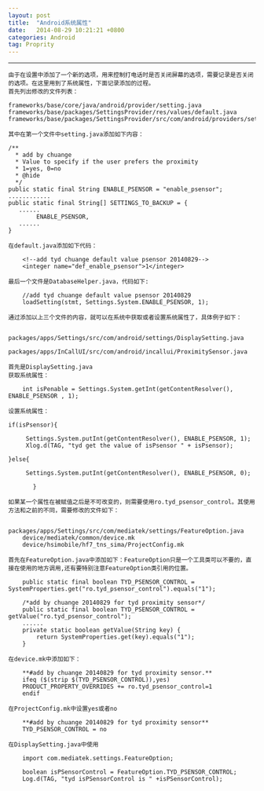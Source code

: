 ```yaml
---
layout: post
title:  "Android系统属性"
date:   2014-08-29 10:21:21 +0800
categories: Android
tag: Proprity
---
```


-----------------------


    由于在设置中添加了一个新的选项，用来控制打电话时是否关闭屏幕的选项，需要记录是否关闭的选项。在这里用到了系统属性，下面记录添加的过程。
    首先列出修改的文件列表：

```
frameworks/base/core/java/android/provider/setting.java
frameworks/base/packages/SettingsProvider/res/values/default.java
frameworks/base/packages/SettingsProvider/src/com/android/providers/settings/DatabaseHelper.java
```

    其中在第一个文件中setting.java添加如下内容：

```
/**
  * add by chuange
  * Value to specify if the user prefers the proximity
  * 1=yes, 0=no
  * @hide
  */
public static final String ENABLE_PSENSOR = "enable_psensor";
............
public static final String[] SETTINGS_TO_BACKUP = {
   ......
	    ENABLE_PSENSOR,                
   ......
}
```

    在default.java添加如下代码：

```
    <!--add tyd chuange default value psensor 20140829-->
    <integer name="def_enable_psensor">1</integer>
```

    最后一个文件是DatabaseHelper.java，代码如下:
```
    //add tyd chuange default value psensor 20140829
    loadSetting(stmt, Settings.System.ENABLE_PSENSOR, 1);
```

    通过添加以上三个文件的内容，就可以在系统中获取或者设置系统属性了，具体例子如下：
	
	
```
    packages/apps/Settings/src/com/android/settings/DisplaySetting.java
    packages/apps/InCallUI/src/com/android/incallui/ProximitySensor.java
```

    首先是DisplaySetting.java 
    获取系统属性：
```
    int isPenable = Settings.System.getInt(getContentResolver(),     	ENABLE_PSENSOR , 1);
```

    设置系统属性：
  
   
```
if(isPsensor){

	 Settings.System.putInt(getContentResolver(), ENABLE_PSENSOR, 1);
 	 Xlog.d(TAG, "tyd get the value of isPsensor " + isPsensor);
 	
}else{
	   
	 Settings.System.putInt(getContentResolver(), ENABLE_PSENSOR, 0);

	   }
```


    如果某一个属性在被赋值之后是不可改变的，则需要使用ro.tyd_psensor_control。其使用方法和之前的不同，需要修改的文件如下：

```
    packages/apps/Settings/src/com/mediatek/settings/FeatureOption.java
    device/mediatek/common/device.mk
    device/hsimobile/hf7_tns_sima/ProjectConfig.mk
```

    首先在FeatureOption.java中添加如下：FeatureOption只是一个工具类可以不要的，直接在使用的地方调用,还有要特别注意FeatureOption类引用的位置。

```
    public static final boolean TYD_PSENSOR_CONTROL = SystemProperties.get("ro.tyd_psensor_control").equals("1");

```

```
    /*add by chuange 20140829 for tyd proximity sensor*/
    public static final boolean TYD_PSENSOR_CONTROL = getValue("ro.tyd_psensor_control");
    ......
    private static boolean getValue(String key) {
        return SystemProperties.get(key).equals("1");
    }

```

    在device.mk中添加如下：

```
    **#add by chuange 20140829 for tyd proximity sensor.**
    ifeq ($(strip $(TYD_PSENSOR_CONTROL)),yes)
    PRODUCT_PROPERTY_OVERRIDES += ro.tyd_psensor_control=1
    endif
```

    在ProjectConfig.mk中设置yes或者no

```
    **#add by chuange 20140829 for tyd proximity sensor**
    TYD_PSENSOR_CONTROL = no
```

    在DisplaySetting.java中使用

```
    import com.mediatek.settings.FeatureOption;

    boolean isPSensorControl = FeatureOption.TYD_PSENSOR_CONTROL;
    Log.d(TAG, "tyd isPSensorControl is " +isPSensorControl);
```


